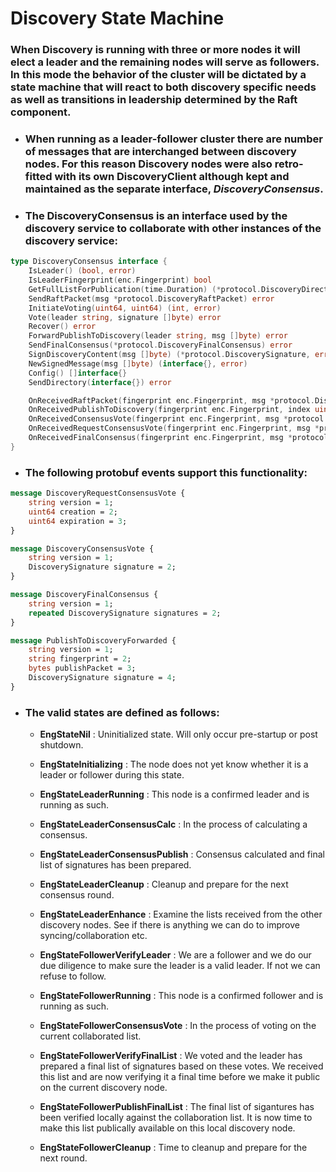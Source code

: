 # Discovery State Machine

### When Discovery is running with three or more nodes it will elect a leader and the remaining nodes will serve as followers. In this mode the behavior of the cluster will be dictated by a state machine that will react to both discovery specific needs as well as transitions in leadership determined by the Raft component. 


* ### When running as a leader-follower cluster there are number of messages that are interchanged between discovery nodes. For this reason Discovery nodes were also retro-fitted with its own DiscoveryClient although kept and maintained as the separate interface, _DiscoveryConsensus_.

* ### The DiscoveryConsensus is an interface used by the discovery service to collaborate with other instances of the discovery service:
```go
type DiscoveryConsensus interface {
	IsLeader() (bool, error)
	IsLeaderFingerprint(enc.Fingerprint) bool
	GetFullListForPublication(time.Duration) (*protocol.DiscoveryDirectory, error)
	SendRaftPacket(msg *protocol.DiscoveryRaftPacket) error
	InitiateVoting(uint64, uint64) (int, error)
	Vote(leader string, signature []byte) error
	Recover() error
	ForwardPublishToDiscovery(leader string, msg []byte) error
	SendFinalConsensus(*protocol.DiscoveryFinalConsensus) error
	SignDiscoveryContent(msg []byte) (*protocol.DiscoverySignature, error)
	NewSignedMessage(msg []byte) (interface{}, error)
	Config() []interface{}
	SendDirectory(interface{}) error

	OnReceivedRaftPacket(fingerprint enc.Fingerprint, msg *protocol.DiscoveryRaftPacket) error
	OnReceivedPublishToDiscovery(fingerprint enc.Fingerprint, index uint64, msg []byte, signatures []*protocol.DiscoverySignature) (uint64, error)
	OnReceivedConsensusVote(fingerprint enc.Fingerprint, msg *protocol.DiscoveryConsensusVote) error
	OnReceivedRequestConsensusVote(fingerprint enc.Fingerprint, msg *protocol.DiscoveryRequestConsensusVote) error
	OnReceivedFinalConsensus(fingerprint enc.Fingerprint, msg *protocol.DiscoveryFinalConsensus) error
}
```

* ### The following protobuf events support this functionality:
```protobuf
message DiscoveryRequestConsensusVote {
    string version = 1;
    uint64 creation = 2;
    uint64 expiration = 3;
}

message DiscoveryConsensusVote {
    string version = 1;
    DiscoverySignature signature = 2;
}

message DiscoveryFinalConsensus {
    string version = 1;
    repeated DiscoverySignature signatures = 2;
}

message PublishToDiscoveryForwarded {
    string version = 1;
    string fingerprint = 2;
    bytes publishPacket = 3;
    DiscoverySignature signature = 4;
}
```

* ### The valid states are defined as follows:

  * __EngStateNil__ : Uninitialized state. Will only occur pre-startup or post shutdown.

  * __EngStateInitializing__ : The node does not yet know whether it is a leader or follower during this state.

  * __EngStateLeaderRunning__ : This node is a confirmed leader and is running as such.

  * __EngStateLeaderConsensusCalc__ : In the process of calculating a consensus.
  
  * __EngStateLeaderConsensusPublish__ : Consensus calculated and final list of signatures has been prepared.
	
  * __EngStateLeaderCleanup__ : Cleanup and prepare for the next consensus round.
	
  * __EngStateLeaderEnhance__ : Examine the lists received from the other discovery nodes. See if there is anything we can do to improve syncing/collaboration etc.

  * __EngStateFollowerVerifyLeader__ : We are a follower and we do our due diligence to make sure the leader is a valid leader. If not we can refuse to follow.

  * __EngStateFollowerRunning__ : This node is a confirmed follower and is running as such.

  * __EngStateFollowerConsensusVote__ : In the process of voting on the current collaborated list.
  
  * __EngStateFollowerVerifyFinalList__ : We voted and the leader has prepared a final list of signatures based on these votes. We received this list and are now verifying it a final time before we make it public on the current discovery node.
	
  * __EngStateFollowerPublishFinalList__ : The final list of sigantures has been verified locally against the collaboration list. It is now time to make this list publically available on this local discovery node.

  * __EngStateFollowerCleanup__ : Time to cleanup and prepare for the next round.

